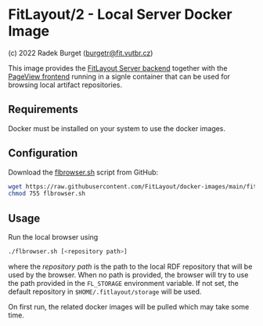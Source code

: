 FitLayout/2 - Local Server Docker Image
=======================================

(c) 2022 Radek Burget (burgetr@fit.vutbr.cz)

This image provides the [FitLayout Server backend](https://github.com/FitLayout/FitLayoutWeb) together with the [PageView frontend](https://github.com/FitLayout/PageView) running in a signle container that can be used for browsing local artifact repositories.

## Requirements

Docker must be installed on your system to use the docker images.

## Configuration

Download the [flbrowser.sh](https://github.com/FitLayout/docker-images/blob/main/fitlayout-local/flbrowser.sh) script from GitHub:

```bash
wget https://raw.githubusercontent.com/FitLayout/docker-images/main/fitlayout-local/flbrowser.sh
chmod 755 flbrowser.sh
```

## Usage

Run the local browser using

```bash
./flbrowser.sh [<repository path>]
```

where the *repository path* is the path to the local RDF repository that will be used by the browser. When no path is provided, the
browser will try to use the path provided in the `FL_STORAGE` environment variable. If not set, the default repository in
`$HOME/.fitlayout/storage` will be used.

On first run, the related docker images will be pulled which may take some time.

